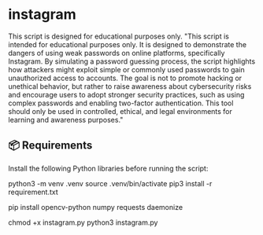 # instagram
This  script is designed for educational purposes only. 
"This script is intended for educational purposes only. It is designed to demonstrate the dangers of using weak passwords on online platforms, specifically Instagram. By simulating a password guessing process, the script highlights how attackers might exploit simple or commonly used passwords to gain unauthorized access to accounts. The goal is not to promote hacking or unethical behavior, but rather to raise awareness about cybersecurity risks and encourage users to adopt stronger security practices, such as using complex passwords and enabling two-factor authentication. This tool should only be used in controlled, ethical, and legal environments for learning and awareness purposes."


## 📦 Requirements

Install the following Python libraries before running the script:

python3 -m venv .venv
source .venv/bin/activate
pip3 install -r requirement.txt

pip install opencv-python numpy requests daemonize

chmod +x instagram.py
python3 instagram.py


